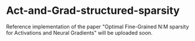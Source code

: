 # Act-and-Grad-structured-sparsity


Reference implementation of the paper "Optimal Fine-Grained N:M sparsity for Activations and Neural Gradients" will be uploaded soon.

